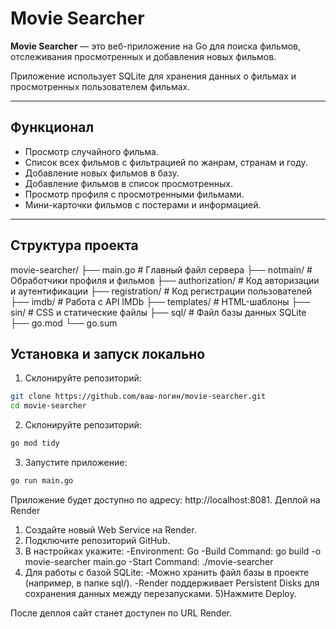# Movie Searcher

**Movie Searcher** — это веб-приложение на Go для поиска фильмов, отслеживания просмотренных и добавления новых фильмов.  

Приложение использует SQLite для хранения данных о фильмах и просмотренных пользователем фильмах.

---

## Функционал

- Просмотр случайного фильма.
- Список всех фильмов с фильтрацией по жанрам, странам и году.
- Добавление новых фильмов в базу.
- Добавление фильмов в список просмотренных.
- Просмотр профиля с просмотренными фильмами.
- Мини-карточки фильмов с постерами и информацией.

---

## Структура проекта
movie-searcher/
├── main.go # Главный файл сервера
├── notmain/ # Обработчики профиля и фильмов
├── authorization/ # Код авторизации и аутентификации
├── registration/ # Код регистрации пользователей
├── imdb/ # Работа с API IMDb
├── templates/ # HTML-шаблоны
├── sin/ # CSS и статические файлы
├── sql/ # Файл базы данных SQLite
├── go.mod
└── go.sum

## Установка и запуск локально

1. Склонируйте репозиторий:

```bash
git clone https://github.com/ваш-логин/movie-searcher.git
cd movie-searcher
```
2. Склонируйте репозиторий:

```bash
go mod tidy
```
3. Запустите приложение:

```bash
go run main.go
```
Приложение будет доступно по адресу: http://localhost:8081.
Деплой на Render

1) Создайте новый Web Service на Render.
2) Подключите репозиторий GitHub.
3) В настройках укажите:
  -Environment: Go
  -Build Command: go build -o movie-searcher main.go
  -Start Command: ./movie-searcher
4) Для работы с базой SQLite:
  -Можно хранить файл базы в проекте (например, в папке sql/).
  -Render поддерживает Persistent Disks для сохранения данных между перезапусками.
5)Нажмите Deploy.

После деплоя сайт станет доступен по URL Render.
